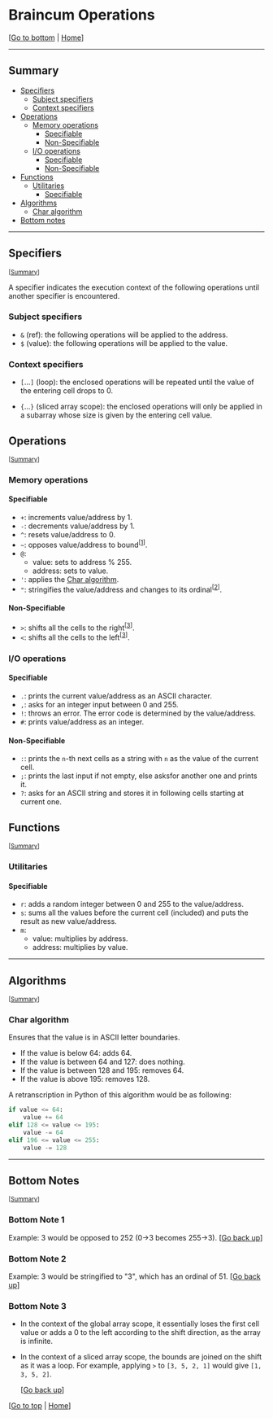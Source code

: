 # Braincum Operations

[[Go to bottom](#bottom-notes) | [Home](README.md)]

- - - -

## Summary

- [Specifiers](#specifiers)
    - [Subject specifiers](#subject-specifiers)
    - [Context specifiers](#context-specifiers)
- [Operations](#operations)
    - [Memory operations](#memory-operations)
        - [Specifiable](#specifiable)
        - [Non-Specifiable](#non-specifiable)
    - [I/O operations](#io-operations)
        - [Specifiable](#specifiable-1)
        - [Non-Specifiable](#non-specifiable-1)
- [Functions](#functions)
    - [Utilitaries](#utilitaries)
        - [Specifiable](#specifiable-2)
- [Algorithms](#algorithms)
    - [Char algorithm](#char-algorithm)
- [Bottom notes](#bottom-notes)

- - - -

## Specifiers

<sub>[[Summary](#summary)]</sub>

A specifier indicates the execution context of the following operations until another specifier is encountered.

### Subject specifiers

- `&` (ref): the following operations will be applied to the address.
- `$` (value): the following operations will be applied to the value.

### Context specifiers

- `[`...`]` (loop): the enclosed operations will be repeated until the value of the entering cell drops to 0.

- `{`...`}` (sliced array scope): the enclosed operations will only be applied in a subarray whose size is given by the entering cell value.

## Operations

<sub>[[Summary](#summary)]</sub>

### Memory operations

#### **Specifiable**

- `+`: increments value/address by 1.
- `-`: decrements value/address by 1.
- `^`: resets value/address to 0.
- `~`: opposes value/address to bound<sup>[[1](#bottom-note-1)]</sup>.
- `@`:
    - value: sets to address % 255.
    - address: sets to value.
- `'`: applies the [Char algorithm](#char-algorithm).
- `"`: stringifies the value/address and changes to its ordinal<sup>[[2](#bottom-note-2)]</sup>.

#### **Non-Specifiable**

- `>`: shifts all the cells to the right<sup>[[3](#bottom-note-3)]</sup>.
- `<`: shifts all the cells to the left<sup>[[3](#bottom-note-3)]</sup>.

### I/O operations

#### **Specifiable**

- `.`: prints the current value/address as an ASCII character.
- `,`: asks for an integer input between 0 and 255.
- `!`: throws an error. The error code is determined by the value/address.
- `#`: prints value/address as an integer.

#### **Non-Specifiable**

- `:`: prints the `n`-th next cells as a string with `n` as the value of the current cell.
- `;`: prints the last input if not empty, else asksfor another one and prints it.
- `?`: asks for an ASCII string and stores it in following cells starting at current one.

## Functions

<sub>[[Summary](#summary)]</sub>

### Utilitaries

#### **Specifiable**

- `r`: adds a random integer between 0 and 255 to the value/address.
- `s`: sums all the values before the current cell (included) and puts the result as new value/address.
- `m`:
    - value: multiplies by address.
    - address: multiplies by value.

- - - -

## Algorithms

<sub>[[Summary](#summary)]</sub>

### Char algorithm

Ensures that the value is in ASCII letter boundaries.

- If the value is below 64: adds 64.
- If the value is between 64 and 127: does nothing.
- If the value is between 128 and 195: removes 64.
- If the value is above 195: removes 128.

A retranscription in Python of this algorithm would be as following:

```py
if value <= 64:
    value += 64
elif 128 <= value <= 195:
    value -= 64
elif 196 <= value <= 255:
    value -= 128
```

- - - -

## Bottom Notes

<sub>[[Summary](#summary)]</sub>

### Bottom Note 1

Example: 3 would be opposed to 252 (0->3 becomes 255->3).
[[Go back up](#specifiable)]

### Bottom Note 2

Example: 3 would be stringified to "3", which has an ordinal of 51.
[[Go back up](#specifiable)]

### Bottom Note 3

- In the context of the global array scope, it essentially loses the first cell value or adds a 0 to the left according to the shift direction, as the array is infinite.

- In the context of a sliced array scope, the bounds are joined on the shift as it was a loop. For example, applying `>` to `[3, 5, 2, 1]` would give `[1, 3, 5, 2]`.

    [[Go back up](#non-specifiable)]

[[Go to top](#braincum-operations) | [Home](README.md)]
